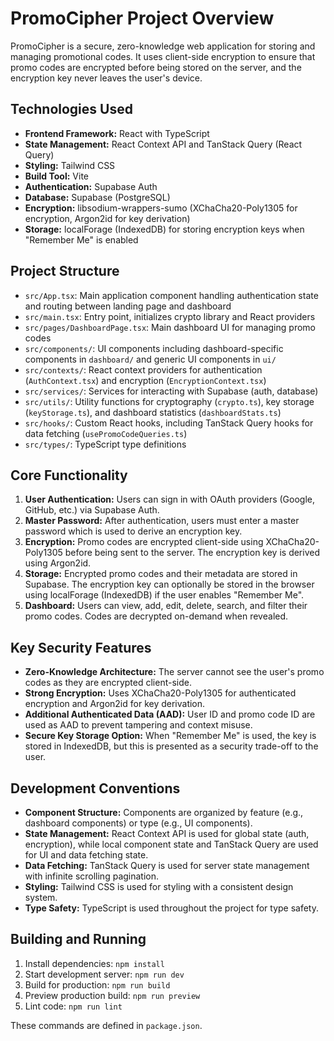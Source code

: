 # PromoCipher Project Overview

PromoCipher is a secure, zero-knowledge web application for storing and managing promotional codes. It uses client-side encryption to ensure that promo codes are encrypted before being stored on the server, and the encryption key never leaves the user's device.

## Technologies Used

- **Frontend Framework:** React with TypeScript
- **State Management:** React Context API and TanStack Query (React Query)
- **Styling:** Tailwind CSS
- **Build Tool:** Vite
- **Authentication:** Supabase Auth
- **Database:** Supabase (PostgreSQL)
- **Encryption:** libsodium-wrappers-sumo (XChaCha20-Poly1305 for encryption, Argon2id for key derivation)
- **Storage:** localForage (IndexedDB) for storing encryption keys when "Remember Me" is enabled

## Project Structure

- `src/App.tsx`: Main application component handling authentication state and routing between landing page and dashboard
- `src/main.tsx`: Entry point, initializes crypto library and React providers
- `src/pages/DashboardPage.tsx`: Main dashboard UI for managing promo codes
- `src/components/`: UI components including dashboard-specific components in `dashboard/` and generic UI components in `ui/`
- `src/contexts/`: React context providers for authentication (`AuthContext.tsx`) and encryption (`EncryptionContext.tsx`)
- `src/services/`: Services for interacting with Supabase (auth, database)
- `src/utils/`: Utility functions for cryptography (`crypto.ts`), key storage (`keyStorage.ts`), and dashboard statistics (`dashboardStats.ts`)
- `src/hooks/`: Custom React hooks, including TanStack Query hooks for data fetching (`usePromoCodeQueries.ts`)
- `src/types/`: TypeScript type definitions

## Core Functionality

1. **User Authentication:** Users can sign in with OAuth providers (Google, GitHub, etc.) via Supabase Auth.
2. **Master Password:** After authentication, users must enter a master password which is used to derive an encryption key.
3. **Encryption:** Promo codes are encrypted client-side using XChaCha20-Poly1305 before being sent to the server. The encryption key is derived using Argon2id.
4. **Storage:** Encrypted promo codes and their metadata are stored in Supabase. The encryption key can optionally be stored in the browser using localForage (IndexedDB) if the user enables "Remember Me".
5. **Dashboard:** Users can view, add, edit, delete, search, and filter their promo codes. Codes are decrypted on-demand when revealed.

## Key Security Features

- **Zero-Knowledge Architecture:** The server cannot see the user's promo codes as they are encrypted client-side.
- **Strong Encryption:** Uses XChaCha20-Poly1305 for authenticated encryption and Argon2id for key derivation.
- **Additional Authenticated Data (AAD):** User ID and promo code ID are used as AAD to prevent tampering and context misuse.
- **Secure Key Storage Option:** When "Remember Me" is used, the key is stored in IndexedDB, but this is presented as a security trade-off to the user.

## Development Conventions

- **Component Structure:** Components are organized by feature (e.g., dashboard components) or type (e.g., UI components).
- **State Management:** React Context API is used for global state (auth, encryption), while local component state and TanStack Query are used for UI and data fetching state.
- **Data Fetching:** TanStack Query is used for server state management with infinite scrolling pagination.
- **Styling:** Tailwind CSS is used for styling with a consistent design system.
- **Type Safety:** TypeScript is used throughout the project for type safety.

## Building and Running

1. Install dependencies: `npm install`
2. Start development server: `npm run dev`
3. Build for production: `npm run build`
4. Preview production build: `npm run preview`
5. Lint code: `npm run lint`

These commands are defined in `package.json`.